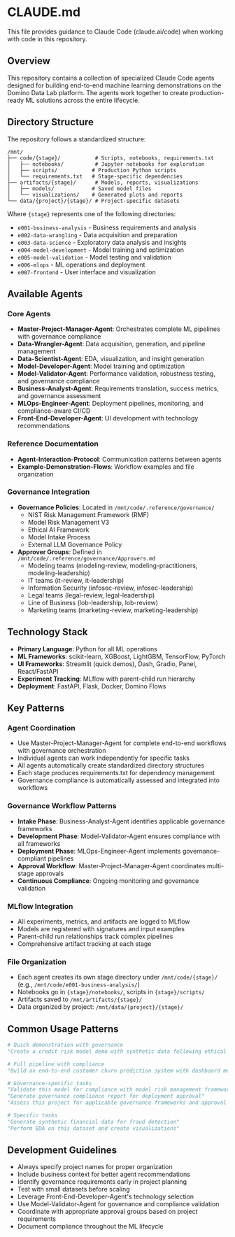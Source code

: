 # CLAUDE.md

This file provides guidance to Claude Code (claude.ai/code) when working with code in this repository.

## Overview

This repository contains a collection of specialized Claude Code agents designed for building end-to-end machine learning demonstrations on the Domino Data Lab platform. The agents work together to create production-ready ML solutions across the entire lifecycle.

## Directory Structure

The repository follows a standardized structure:

```
/mnt/
├── code/{stage}/           # Scripts, notebooks, requirements.txt
│   ├── notebooks/          # Jupyter notebooks for exploration
│   ├── scripts/           # Production Python scripts
│   └── requirements.txt   # Stage-specific dependencies
├── artifacts/{stage}/      # Models, reports, visualizations
│   ├── models/            # Saved model files
│   └── visualizations/    # Generated plots and reports
└── data/{project}/{stage}/ # Project-specific datasets
```

Where `{stage}` represents one of the following directories:
- `e001-business-analysis` - Business requirements and analysis
- `e002-data-wrangling` - Data acquisition and preparation
- `e003-data-science` - Exploratory data analysis and insights
- `e004-model-development` - Model training and optimization
- `e005-model-validation` - Model testing and validation
- `e006-mlops` - ML operations and deployment
- `e007-frontend` - User interface and visualization

## Available Agents

### Core Agents
- **Master-Project-Manager-Agent**: Orchestrates complete ML pipelines with governance compliance
- **Data-Wrangler-Agent**: Data acquisition, generation, and pipeline management
- **Data-Scientist-Agent**: EDA, visualization, and insight generation
- **Model-Developer-Agent**: Model training and optimization
- **Model-Validator-Agent**: Performance validation, robustness testing, and governance compliance
- **Business-Analyst-Agent**: Requirements translation, success metrics, and governance assessment
- **MLOps-Engineer-Agent**: Deployment pipelines, monitoring, and compliance-aware CI/CD
- **Front-End-Developer-Agent**: UI development with technology recommendations

### Reference Documentation
- **Agent-Interaction-Protocol**: Communication patterns between agents
- **Example-Demonstration-Flows**: Workflow examples and file organization

### Governance Integration
- **Governance Policies**: Located in `/mnt/code/.reference/governance/`
  - NIST Risk Management Framework (RMF)
  - Model Risk Management V3
  - Ethical AI Framework
  - Model Intake Process
  - External LLM Governance Policy
- **Approver Groups**: Defined in `/mnt/code/.reference/governance/Approvers.md`
  - Modeling teams (modeling-review, modeling-practitioners, modeling-leadership)
  - IT teams (it-review, it-leadership)
  - Information Security (infosec-review, infosec-leadership)
  - Legal teams (legal-review, legal-leadership)
  - Line of Business (lob-leadership, lob-review)
  - Marketing teams (marketing-review, marketing-leadership)

## Technology Stack

- **Primary Language**: Python for all ML operations
- **ML Frameworks**: scikit-learn, XGBoost, LightGBM, TensorFlow, PyTorch
- **UI Frameworks**: Streamlit (quick demos), Dash, Gradio, Panel, React/FastAPI
- **Experiment Tracking**: MLflow with parent-child run hierarchy
- **Deployment**: FastAPI, Flask, Docker, Domino Flows

## Key Patterns

### Agent Coordination
- Use Master-Project-Manager-Agent for complete end-to-end workflows with governance orchestration
- Individual agents can work independently for specific tasks
- All agents automatically create standardized directory structures
- Each stage produces requirements.txt for dependency management
- Governance compliance is automatically assessed and integrated into workflows

### Governance Workflow Patterns
- **Intake Phase**: Business-Analyst-Agent identifies applicable governance frameworks
- **Development Phase**: Model-Validator-Agent ensures compliance with all frameworks
- **Deployment Phase**: MLOps-Engineer-Agent implements governance-compliant pipelines
- **Approval Workflow**: Master-Project-Manager-Agent coordinates multi-stage approvals
- **Continuous Compliance**: Ongoing monitoring and governance validation

### MLflow Integration
- All experiments, metrics, and artifacts are logged to MLflow
- Models are registered with signatures and input examples
- Parent-child run relationships track complex pipelines
- Comprehensive artifact tracking at each stage

### File Organization
- Each agent creates its own stage directory under `/mnt/code/{stage}/` (e.g., `/mnt/code/e001-business-analysis/`)
- Notebooks go in `{stage}/notebooks/`, scripts in `{stage}/scripts/`
- Artifacts saved to `/mnt/artifacts/{stage}/`
- Data organized by project: `/mnt/data/{project}/{stage}/`

## Common Usage Patterns

```python
# Quick demonstration with governance
"Create a credit risk model demo with synthetic data following ethical AI guidelines"

# Full pipeline with compliance
"Build an end-to-end customer churn prediction system with dashboard meeting NIST RMF requirements"

# Governance-specific tasks
"Validate this model for compliance with model risk management framework"
"Generate governance compliance report for deployment approval"
"Assess this project for applicable governance frameworks and approval requirements"

# Specific tasks
"Generate synthetic financial data for fraud detection"
"Perform EDA on this dataset and create visualizations"
```

## Development Guidelines

- Always specify project names for proper organization
- Include business context for better agent recommendations
- Identify governance requirements early in project planning
- Test with small datasets before scaling
- Leverage Front-End-Developer-Agent's technology selection
- Use Model-Validator-Agent for governance and compliance validation
- Coordinate with appropriate approval groups based on project requirements
- Document compliance throughout the ML lifecycle